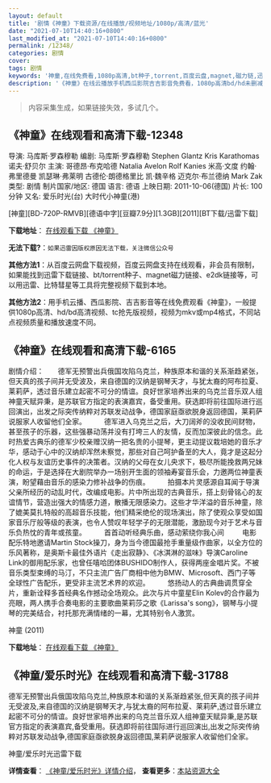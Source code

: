 ```yaml
---
layout: default
title: '剧情《神童》下载资源/在线播放/视频地址/1080p/高清/蓝光'
date: "2021-07-10T14:40:16+0800"
last_modified_at: "2021-07-10T14:40:16+0800"
permalink: /12348/
categories: 剧情
cover:
tags: 剧情
keywords: '神童,在线免费看,1080p高清,bt种子,torrent,百度云盘,magnet,磁力链,迅雷下载资源'
description: '《神童》在线云播放手机西瓜影院吉吉影音免费看，1080p高清bd/hd未删减完整版和tc抢先枪版，mkv/mp4格式，附带bt/torrent种子、magnet/磁力链、百度云盘、网盘资源迅雷下载链接'
---
```


>内容采集生成，如果链接失效，多试几个。


## 《神童》在线观看和高清下载-12348

导演: 马库斯·罗森穆勒 编剧: 马库斯·罗森穆勒 Stephen Glantz Kris Karathomas 诺夫·舒贝尔 主演: 哥德昂·布克哈德 Natalia Avelon Rolf Kanies 米高·文度 约翰·弗里德曼 凯瑟琳·弗莱明 古德伦·朗德格里比 凯·魏辛格 迈克尔·布兰德纳 Mark Zak 类型: 剧情 制片国家/地区: 德国 语言: 德语 上映日期: 2011-10-06(德国) 片长: 100分钟 又名: 爱乐时光(台) 大时代小神童(港)


[神童][BD-720P-RMVB][德语中字][豆瓣7.9分][1.3GB][2011][BT下载/迅雷下载]

**下载地址**： [在线观看下载 《神童》](https://www.btdx8.com/torrent/wunderkinder_2011.html) 


**无法下载?**：`如果迅雷因版权原因无法下载，关注微信公众号 `

**其他方法1**：从百度云网盘下载视频，百度云网盘支持在线观看，非会员有限制，如果能找到迅雷下载链接、bt/torrent种子、magnet磁力链接、e2dk链接等，可以用迅雷、比特彗星等工具将完整视频下载到本地。

**其他方法2**：用手机云播、西瓜影院、吉吉影音等在线免费观看《神童》，一般提供1080p高清、hd/bd高清视频、tc抢先版视频，视频为mkv或mp4格式，不同站点视频质量和播放速度不同。


## 《神童》在线观看和高清下载-6165

剧情介绍：　　德军无预警出兵俄国攻陷乌克兰，种族原本和谐的关系渐趋紧张，但天真的孩子间并无受波及，来自德国的汉纳是钢琴天才，与犹太裔的阿布拉夏、莱莉萨，透过音乐建立起密不可分的情谊。良好世家培养出来的乌克兰音乐双人组神童天赋异秉，是苏联官方指定的表演嘉宾，备受重用。获选即将前往国际进行巡回演出，出发之际突传纳粹对苏联发动战争，德国家庭亟欲脱身返回德国，莱莉萨说服家人收留他们全家。  　　德军进入乌克兰之后，大刀阔斧的没收民间财物，甚至孩子的乐器，这些强暴动荡并没有打垮三人的友情，反而加深彼此的信念。此时热爱古典乐的德军少校亲赠汉纳一把名贵的小提琴，更主动提议栽培她的音乐才华，感动于心中的汉纳却浑然未察觉，那些对自己呵护备至的大人，竟才是这起分化人权与友谊历史事件的决策者。汉纳的父母在女儿央求下，极尽所能挽救两兄妹的命运，于是选择在大剧院举办一场别开生面的领袖寿宴音乐会，力邀两位神童表演，盼望藉由音乐的感染力修补战争的伤痕。  　　拍摄本片灵感源自耳闻于导演父亲所经历的动乱时代，改编成电影。片中所出现的古典音乐，搭上刻骨铭心的友谊情节，营造出强大的情感力道，散播无限感染力。这些才华洋溢的音乐神童，除了媲美莫扎特般的高超音乐技能，他们精采绝伦的现场演出，除了使观众享受如国家音乐厅般等级的表演，也令人赞叹年轻学子的无限潜能，激励现今对于艺术与音乐负热忱的青年或孩童。  　　首首动听经典乐曲，感动萦绕你我心间  　　电影配乐特地邀请Martin Stock操刀，身为当今德国最抢手重量级作曲家，以全方位的乐风著称，是奥斯卡最佳外语片《走出寂静》、《冰淇淋的滋味》导演Caroline Link的御用配乐家，也曾任嘻哈团体BUSHIDO制作人，获得两座金唱片奖。不被音乐类型束缚的马汀，不只主流广告厂商相中他为BMW、Microsoft、西门子等全球性广告配乐，更受非主流艺术界的欢迎。  　　悠扬动人的古典曲调贯穿全片，重新诠释多首经典名作撼动全场观众。此次与片中童星Elin Kolev的合作最为亮眼，两人携手合奏电影的主要歌曲莱莉莎之歌《Larissa's song》，钢琴与小提琴的完美结合，衬托那充满情绪的一幕，尤其特别令人激赏。


神童 (2011)

**下载地址**： [在线观看下载 《神童》](https://www.btbtdy.me/btdy/dy8748.html) 


## 《神童/爱乐时光》在线观看和高清下载-31788

德军无预警出兵俄国攻陷乌克兰,种族原本和谐的关系渐趋紧张,但天真的孩子间并无受波及,来自德国的汉纳是钢琴天才,与犹太裔的阿布拉夏、莱莉萨,透过音乐建立起密不可分的情谊。良好世家培养出来的乌克兰音乐双人组神童天赋异秉,是苏联官方指定的表演嘉宾,备受重用。获选即将前往国际进行巡回演出,出发之际突传纳粹对苏联发动战争,德国家庭亟欲脱身返回德国,莱莉萨说服家人收留他们全家。


神童/爱乐时光迅雷下载

**详情查看**： [《神童/爱乐时光》详情介绍](/movie/31788/)， **查看更多**：[本站资源大全](/movie/t/all/)

